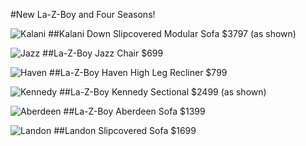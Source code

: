 #New La-Z-Boy and Four Seasons!

![Kalani](posts/.img/2017-08-08/0808171110a.jpg)
##Kalani Down Slipcovered Modular Sofa
$3797 (as shown)

![Jazz](posts/.img/2017-08-08/0808171106.jpg)
##La-Z-Boy Jazz Chair
$699

![Haven](posts/.img/2017-08-08/0808171106b.jpg)
##La-Z-Boy Haven High Leg Recliner
$799

![Kennedy](posts/.img/2017-08-08/0808171109.jpg)
##La-Z-Boy Kennedy Sectional
$2499 (as shown)

![Aberdeen](posts/.img/2017-08-08/0808171107.jpg)
##La-Z-Boy Aberdeen Sofa
$1399

![Landon](posts/.img/2017-08-08/0808171110.jpg)
##Landon Slipcovered Sofa
$1699